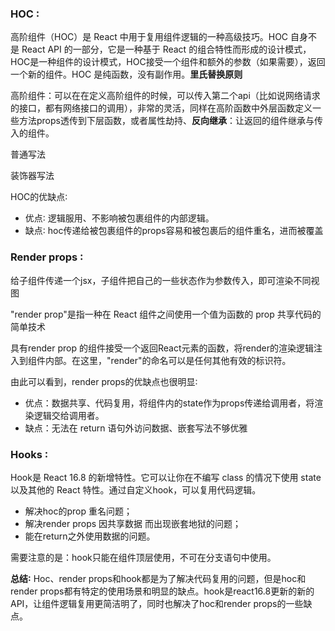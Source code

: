### **HOC** ∶

高阶组件（HOC）是 React 中用于复用组件逻辑的一种高级技巧。HOC 自身不是 React API 的一部分，它是一种基于 React 的组合特性而形成的设计模式，HOC是一种组件的设计模式，HOC接受一个组件和额外的参数（如果需要），返回一个新的组件。HOC 是纯函数，没有副作用。**里氏替换原则**

高阶组件：可以在在定义高阶组件的时候，可以传入第二个api（比如说网络请求的接口，都有网络接口的调用），非常的灵活，同样在高阶函数中外层函数定义一些方法props透传到下层函数，或者属性劫持、**反向继承**：让返回的组件继承与传入的组件。

普通写法

装饰器写法

HOC的优缺点∶

- 优点∶     逻辑服用、不影响被包裹组件的内部逻辑。
- 缺点∶     hoc传递给被包裹组件的props容易和被包裹后的组件重名，进而被覆盖

### **Render props** ∶

给子组件传递一个jsx，子组件把自己的一些状态作为参数传入，即可渲染不同视图

"render prop"是指一种在 React 组件之间使用一个值为函数的 prop 共享代码的简单技术

具有render prop 的组件接受一个返回React元素的函数，将render的渲染逻辑注入到组件内部。在这里，"render"的命名可以是任何其他有效的标识符。

由此可以看到，render props的优缺点也很明显∶

- 优点：数据共享、代码复用，将组件内的state作为props传递给调用者，将渲染逻辑交给调用者。
- 缺点：无法在 return     语句外访问数据、嵌套写法不够优雅

### **Hooks** ∶

Hook是 React 16.8 的新增特性。它可以让你在不编写 class 的情况下使用 state 以及其他的 React 特性。通过自定义hook，可以复用代码逻辑。 

- 解决hoc的prop 重名问题；
- 解决render props     因共享数据 而出现嵌套地狱的问题；
- 能在return之外使用数据的问题。

需要注意的是：hook只能在组件顶层使用，不可在分支语句中使用。

**总结∶** Hoc、render props和hook都是为了解决代码复用的问题，但是hoc和render props都有特定的使用场景和明显的缺点。hook是react16.8更新的新的API，让组件逻辑复用更简洁明了，同时也解决了hoc和render props的一些缺点。